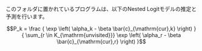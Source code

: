 このフォルダに置かれているプログラムは、以下のNested Logitモデルの推定と予測を行います。

```math
P_k = \frac { \exp \left( \alpha_k - \beta \bar{c}_{\mathrm{cur},k} \right) } { \sum_{r \in K_{\mathrm{unvisited}}} \exp \left( \alpha_r - \beta \bar{c}_{\mathrm{cur},r} \right)  }
```
